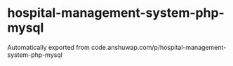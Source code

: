 # hospital-management-system-php-mysql
Automatically exported from code.anshuwap.com/p/hospital-management-system-php-mysql

